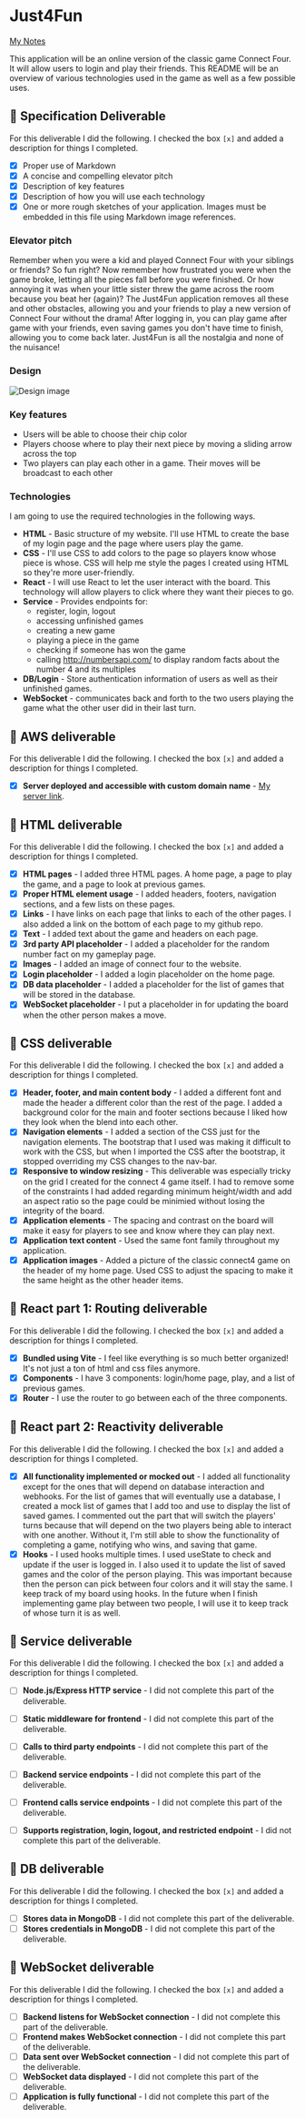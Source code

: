 # Just4Fun

[My Notes](notes.md)

This application will be an online version of the classic game Connect Four. It will allow users to login and play their friends. This README will be an overview of various technologies used in the game as well as a few possible uses.

## 🚀 Specification Deliverable


For this deliverable I did the following. I checked the box `[x]` and added a description for things I completed.

- [x] Proper use of Markdown
- [x] A concise and compelling elevator pitch
- [x] Description of key features
- [x] Description of how you will use each technology
- [x] One or more rough sketches of your application. Images must be embedded in this file using Markdown image references.

### Elevator pitch

Remember when you were a kid and played Connect Four with your siblings or friends? So fun right? Now remember how frustrated you were when the game broke, letting all the pieces fall before you were finished. Or how annoying it was when your little sister threw the game across the room because you beat her (again)? The Just4Fun application removes all these and other obstacles, allowing you and your friends to play a new version of Connect Four without the drama! After logging in, you can play game after game with your friends, even saving games you don't have time to finish, allowing you to come back later. Just4Fun is all the nostalgia and none of the nuisance!

### Design

![Design image](design.png)

### Key features

- Users will be able to choose their chip color
- Players choose where to play their next piece by moving a sliding arrow across the top
- Two players can play each other in a game. Their moves will be broadcast to each other

### Technologies

I am going to use the required technologies in the following ways.

- **HTML** - Basic structure of my website. I'll use HTML to create the base of my login page and the page where users play the game.
- **CSS** - I'll use CSS to add colors to the page so players know whose piece is whose. CSS will help me style the pages I created using HTML so they're more user-friendly.
- **React** - I will use React to let the user interact with the board. This technology will allow players to click where they want their pieces to go.
- **Service** - Provides endpoints for:
  - register, login, logout
  - accessing unfinished games
  - creating a new game
  - playing a piece in the game
  - checking if someone has won the game
  - calling http://numbersapi.com/ to display random facts about the number 4 and its multiples
- **DB/Login** - Store authentication information of users as well as their unfinished games.
- **WebSocket** - communicates back and forth to the two users playing the game what the other user did in their last turn.

## 🚀 AWS deliverable

For this deliverable I did the following. I checked the box `[x]` and added a description for things I completed.

- [X] **Server deployed and accessible with custom domain name** - [My server link](https://just4fungame.click).

## 🚀 HTML deliverable

For this deliverable I did the following. I checked the box `[x]` and added a description for things I completed.

- [X] **HTML pages** - I added three HTML pages. A home page, a page to play the game, and a page to look at previous games.
- [X] **Proper HTML element usage** - I added headers, footers, navigation sections, and a few lists on these pages.
- [X] **Links** - I have links on each page that links to each of the other pages. I also added a link on the bottom of each page to my github repo.
- [X] **Text** - I added text about the game and headers on each page.
- [X] **3rd party API placeholder** - I added a placeholder for the random number fact on my gameplay page.
- [X] **Images** - I added an image of connect four to the website.
- [X] **Login placeholder** - I added a login placeholder on the home page.
- [X] **DB data placeholder** - I added a placeholder for the list of games that will be stored in the database.
- [X] **WebSocket placeholder** - I put a placeholder in for updating the board when the other person makes a move.

## 🚀 CSS deliverable

For this deliverable I did the following. I checked the box `[x]` and added a description for things I completed.

- [X] **Header, footer, and main content body** - I added a different font and made the header a different color than the rest of the page. I added a background color for the main and footer sections because I liked how they look when the blend into each other.
- [X] **Navigation elements** - I added a section of the CSS just for the navigation elements. The bootstrap that I used was making it difficult to work with the CSS, but when I imported the CSS after the bootstrap, it stopped overriding my CSS changes to the nav-bar.
- [X] **Responsive to window resizing** - This deliverable was especially tricky on the grid I created for the connect 4 game itself. I had to remove some of the constraints I had added regarding minimum height/width and add an aspect ratio so the page could be minimied without losing the integrity of the board.
- [X] **Application elements** - The spacing and contrast on the board will make it easy for players to see and know where they can play next.
- [X] **Application text content** - Used the same font family throughout my application.
- [X] **Application images** - Added a picture of the classic connect4 game on the header of my home page. Used CSS to adjust the spacing to make it the same height as the other header items.

## 🚀 React part 1: Routing deliverable

For this deliverable I did the following. I checked the box `[x]` and added a description for things I completed.

- [X] **Bundled using Vite** - I feel like everything is so much better organized! It's not just a ton of html and css files anymore.
- [X] **Components** - I have 3 components: login/home page, play, and a list of previous games.
- [X] **Router** - I use the router to go between each of the three components.

## 🚀 React part 2: Reactivity deliverable

For this deliverable I did the following. I checked the box `[x]` and added a description for things I completed.

- [X] **All functionality implemented or mocked out** - I added all functionality except for the ones that will depend on database interaction and webhooks. For the list of games that will eventually use a database, I created a mock list of games that I add too and use to display the list of saved games. I commented out the part that will switch the players' turns because that will depend on the two players being able to interact with one another. Without it, I'm still able to show the functionality of completing a game, notifying who wins, and saving that game. 
- [X] **Hooks** - I used hooks multiple times. I used useState to check and update if the user is logged in. I also used it to update the list of saved games and the color of the person playing. This was important because then the person can pick between four colors and it will stay the same. I keep track of my board using hooks. In the future when I finish implementing game play between two people, I will use it to keep track of whose turn it is as well. 

## 🚀 Service deliverable

For this deliverable I did the following. I checked the box `[x]` and added a description for things I completed.

- [ ] **Node.js/Express HTTP service** - I did not complete this part of the deliverable.
- [ ] **Static middleware for frontend** - I did not complete this part of the deliverable.
- [ ] **Calls to third party endpoints** - I did not complete this part of the deliverable.
- [ ] **Backend service endpoints** - I did not complete this part of the deliverable.
- [ ] **Frontend calls service endpoints** - I did not complete this part of the deliverable.
- [ ] **Supports registration, login, logout, and restricted endpoint** - I did not complete this part of the deliverable.


## 🚀 DB deliverable

For this deliverable I did the following. I checked the box `[x]` and added a description for things I completed.

- [ ] **Stores data in MongoDB** - I did not complete this part of the deliverable.
- [ ] **Stores credentials in MongoDB** - I did not complete this part of the deliverable.

## 🚀 WebSocket deliverable

For this deliverable I did the following. I checked the box `[x]` and added a description for things I completed.

- [ ] **Backend listens for WebSocket connection** - I did not complete this part of the deliverable.
- [ ] **Frontend makes WebSocket connection** - I did not complete this part of the deliverable.
- [ ] **Data sent over WebSocket connection** - I did not complete this part of the deliverable.
- [ ] **WebSocket data displayed** - I did not complete this part of the deliverable.
- [ ] **Application is fully functional** - I did not complete this part of the deliverable.

